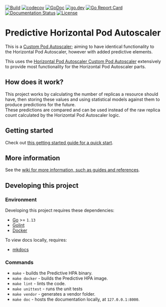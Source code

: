 [![Build](https://github.com/jthomperoo/predictive-horizontal-pod-autoscaler/workflows/main/badge.svg)](https://github.com/jthomperoo/predictive-horizontal-pod-autoscaler/actions)
[![codecov](https://codecov.io/gh/jthomperoo/predictive-horizontal-pod-autoscaler/branch/master/graph/badge.svg)](https://codecov.io/gh/jthomperoo/predictive-horizontal-pod-autoscaler)
[![GoDoc](https://godoc.org/github.com/jthomperoo/predictive-horizontal-pod-autoscaler?status.svg)](https://godoc.org/github.com/jthomperoo/predictive-horizontal-pod-autoscaler)
[![go.dev](https://img.shields.io/badge/go.dev-reference-007d9c?logo=go&logoColor=white&style=flat)](https://pkg.go.dev/github.com/jthomperoo/predictive-horizontal-pod-autoscaler)
[![Go Report Card](https://goreportcard.com/badge/github.com/jthomperoo/predictive-horizontal-pod-autoscaler)](https://goreportcard.com/report/github.com/jthomperoo/predictive-horizontal-pod-autoscaler)
[![Documentation Status](https://readthedocs.org/projects/predictive-horizontal-pod-autoscaler/badge/?version=latest)](https://predictive-horizontal-pod-autoscaler.readthedocs.io/en/latest)
[![License](http://img.shields.io/:license-apache-blue.svg)](http://www.apache.org/licenses/LICENSE-2.0.html)
# Predictive Horizontal Pod Autoscaler
This is a [Custom Pod Autoscaler](https://www.github.com/jthomperoo/custom-pod-autoscaler); aiming 
to have identical functionality to the Horizontal Pod Autoscaler, however with added predictive 
elements.  

This uses the 
[Horizontal Pod Autoscaler Custom Pod Autoscaler](https://www.github.com/jthomperoo/horizontal-pod-autoscaler) 
extensively to provide most functionality for the Horizontal Pod Autoscaler parts.  

## How does it work?

This project works by calculating the number of replicas a resource should have, then storing these 
values and using statistical models against them to produce predictions for the future.  
These predictions are compared and can be used instead of the raw replica count calculated by the 
Horizontal Pod Autoscaler logic.

## Getting started

Check out [this getting started guide for a quick start](https://predictive-horizontal-pod-autoscaler.readthedocs.io/en/latest/user-guide/getting-started).

## More information

See the [wiki for more information, such as guides and references](https://predictive-horizontal-pod-autoscaler.readthedocs.io/en/latest/).

## Developing this project
### Environment
Developing this project requires these dependencies:

* [Go](https://golang.org/doc/install) >= `1.13`
* [Golint](https://github.com/golang/lint)
* [Docker](https://docs.docker.com/install/)

To view docs locally, requires:

* [mkdocs](https://www.mkdocs.org/)

### Commands

* `make` - builds the Predictive HPA binary.
* `make docker` - builds the Predictive HPA image.
* `make lint` - lints the code.
* `make unittest` - runs the unit tests
* `make vendor` - generates a vendor folder.
* `make doc` - hosts the documentation locally, at `127.0.0.1:8000`.
